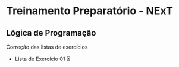 # Treinamento Preparatório - NExT

## Lógica de Programação
Correção das listas de exercícios

- Lista de Exercício 01 ⏳
